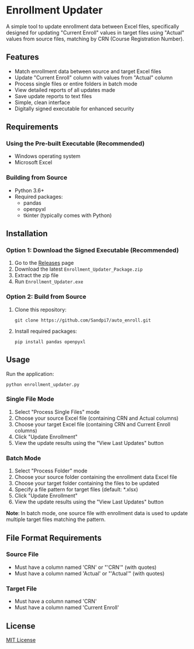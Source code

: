 # Enrollment Updater

A simple tool to update enrollment data between Excel files, specifically designed for updating "Current Enroll" values in target files using "Actual" values from source files, matching by CRN (Course Registration Number).

## Features

- Match enrollment data between source and target Excel files
- Update "Current Enroll" column with values from "Actual" column 
- Process single files or entire folders in batch mode
- View detailed reports of all updates made
- Save update reports to text files
- Simple, clean interface
- Digitally signed executable for enhanced security

## Requirements

### Using the Pre-built Executable (Recommended)
- Windows operating system
- Microsoft Excel

### Building from Source
- Python 3.6+
- Required packages:
  - pandas
  - openpyxl
  - tkinter (typically comes with Python)

## Installation

### Option 1: Download the Signed Executable (Recommended)
1. Go to the [Releases](../../releases) page
2. Download the latest `Enrollment_Updater_Package.zip`
3. Extract the zip file
4. Run `Enrollment_Updater.exe`

### Option 2: Build from Source
1. Clone this repository:
   ```
   git clone https://github.com/Sandpi7/auto_enroll.git
   ```

2. Install required packages:
   ```
   pip install pandas openpyxl
   ```

## Usage

Run the application:
```
python enrollment_updater.py
```

### Single File Mode

1. Select "Process Single Files" mode
2. Choose your source Excel file (containing CRN and Actual columns)
3. Choose your target Excel file (containing CRN and Current Enroll columns)
4. Click "Update Enrollment"
5. View the update results using the "View Last Updates" button

### Batch Mode

1. Select "Process Folder" mode
2. Choose your source folder containing the enrollment data Excel file
3. Choose your target folder containing the files to be updated
4. Specify a file pattern for target files (default: *.xlsx)
5. Click "Update Enrollment"
6. View the update results using the "View Last Updates" button

**Note**: In batch mode, one source file with enrollment data is used to update multiple target files matching the pattern.

## File Format Requirements

### Source File
- Must have a column named 'CRN' or "'CRN'" (with quotes)
- Must have a column named 'Actual' or "'Actual'" (with quotes)

### Target File
- Must have a column named 'CRN'
- Must have a column named 'Current Enroll'

## License

[MIT License](LICENSE)
